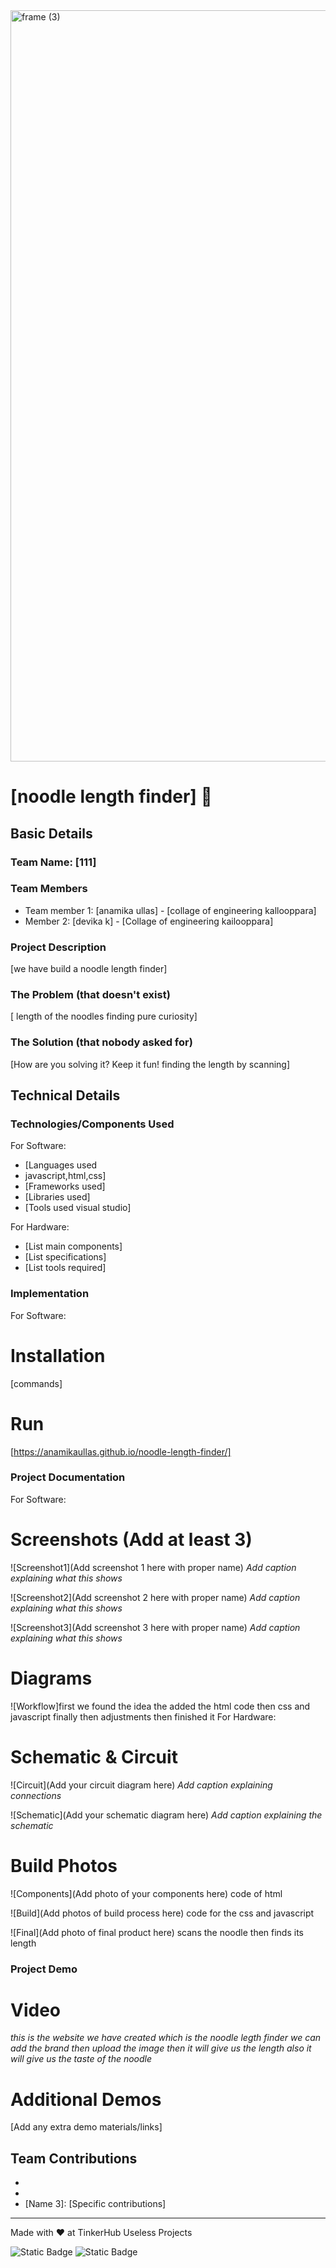 <img width="3188" height="1202" alt="frame (3)" src="https://github.com/user-attachments/assets/517ad8e9-ad22-457d-9538-a9e62d137cd7" />


# [noodle length finder] 🎯


## Basic Details
### Team Name: [111]


### Team Members
- Team member 1: [anamika ullas] - [collage of engineering kallooppara]
- Member 2: [devika k] - [Collage  of engineering kailooppara]

### Project Description
[we have build a noodle length finder]

### The Problem (that doesn't exist)
[ length of the noodles finding pure curiosity]

### The Solution (that nobody asked for)
[How are you solving it? Keep it fun!
finding the length by scanning]

## Technical Details
### Technologies/Components Used
For Software:
- [Languages used
- javascript,html,css]
- [Frameworks used]
- [Libraries used]
- [Tools used visual studio]

For Hardware:
- [List main components]
- [List specifications]
- [List tools required]

### Implementation
For Software:
# Installation
[commands]

# Run
[https://anamikaullas.github.io/noodle-length-finder/]

### Project Documentation
For Software:

# Screenshots (Add at least 3)
![Screenshot1](Add screenshot 1 here with proper name)
*Add caption explaining what this shows*

![Screenshot2](Add screenshot 2 here with proper name)
*Add caption explaining what this shows*

![Screenshot3](Add screenshot 3 here with proper name)
*Add caption explaining what this shows*

# Diagrams
![Workflow]first we found the idea the added the html code then css and javascript finally then adjustments then finished it
For Hardware:

# Schematic & Circuit
![Circuit](Add your circuit diagram here)
*Add caption explaining connections*

![Schematic](Add your schematic diagram here)
*Add caption explaining the schematic*

# Build Photos
![Components](Add photo of your components here)
code of html

![Build](Add photos of build process here)
code for the css and javascript

![Final](Add photo of final product here)
scans the noodle then finds its length

### Project Demo
# Video
*this is the website we have created which is the noodle legth finder we can add the brand then upload the image then it will give us the length also it will give us the taste of the noodle*

# Additional Demos
[Add any extra demo materials/links]

## Team Contributions
- [anamika]: [css]
- [devika]: [html,javascript]
- [Name 3]: [Specific contributions]

---
Made with ❤️ at TinkerHub Useless Projects 

![Static Badge](https://img.shields.io/badge/TinkerHub-24?color=%23000000&link=https%3A%2F%2Fwww.tinkerhub.org%2F)
![Static Badge](https://img.shields.io/badge/UselessProjects--25-25?link=https%3A%2F%2Fwww.tinkerhub.org%2Fevents%2FQ2Q1TQKX6Q%2FUseless%2520Projects)


